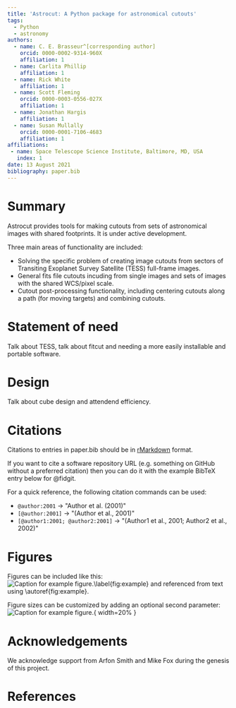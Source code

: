 ```yaml
---
title: 'Astrocut: A Python package for astronomical cutouts'
tags:
  - Python
  - astronomy
authors:
  - name: C. E. Brasseur^[corresponding author]
    orcid: 0000-0002-9314-960X
    affiliation: 1
  - name: Carlita Phillip
    affiliation: 1
  - name: Rick White
    affiliation: 1
  - name: Scott Fleming
    orcid: 0000-0003-0556-027X
    affiliation: 1
  - name: Jonathan Hargis
    affiliation: 1
  - name: Susan Mullally
    orcid: 0000-0001-7106-4683
    affiliation: 1
affiliations:
 - name: Space Telescope Science Institute, Baltimore, MD, USA
   index: 1
date: 13 August 2021
bibliography: paper.bib
---
```


# Summary

Astrocut provides tools for making cutouts from sets of astronomical images with shared footprints. It is under active development. 

Three main areas of functionality are included:

- Solving the specific problem of creating image cutouts from sectors of Transiting Exoplanet Survey Satellite (TESS) full-frame images.
- General fits file cutouts incuding from single images and sets of images with the shared WCS/pixel scale.
- Cutout post-processing functionality, including centering cutouts along a path (for moving targets) and combining cutouts.

# Statement of need

Talk about TESS, talk about fitcut and needing a more easily installable and portable software.

# Design

Talk about cube design and attendend efficiency.

# Citations

Citations to entries in paper.bib should be in
[rMarkdown](http://rmarkdown.rstudio.com/authoring_bibliographies_and_citations.html)
format.

If you want to cite a software repository URL (e.g. something on GitHub without a preferred
citation) then you can do it with the example BibTeX entry below for @fidgit.

For a quick reference, the following citation commands can be used:
- `@author:2001`  ->  "Author et al. (2001)"
- `[@author:2001]` -> "(Author et al., 2001)"
- `[@author1:2001; @author2:2001]` -> "(Author1 et al., 2001; Author2 et al., 2002)"

# Figures

Figures can be included like this:
![Caption for example figure.\label{fig:example}](figure.png)
and referenced from text using \autoref{fig:example}.

Figure sizes can be customized by adding an optional second parameter:
![Caption for example figure.](figure.png){ width=20% }

# Acknowledgements

We acknowledge support from Arfon Smith and Mike Fox during the genesis of this project.

# References